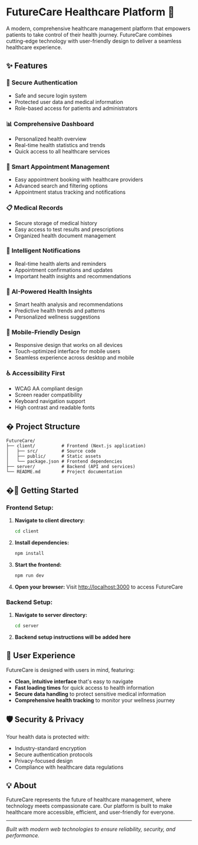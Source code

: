 # FutureCare Healthcare Platform 🏥

A modern, comprehensive healthcare management platform that empowers patients to take control of their health journey. FutureCare combines cutting-edge technology with user-friendly design to deliver a seamless healthcare experience.

## ✨ Features

### 🔐 **Secure Authentication**

- Safe and secure login system
- Protected user data and medical information
- Role-based access for patients and administrators

### 📊 **Comprehensive Dashboard**

- Personalized health overview
- Real-time health statistics and trends
- Quick access to all healthcare services

### 📅 **Smart Appointment Management**

- Easy appointment booking with healthcare providers
- Advanced search and filtering options
- Appointment status tracking and notifications

### 📋 **Medical Records**

- Secure storage of medical history
- Easy access to test results and prescriptions
- Organized health document management

### 🔔 **Intelligent Notifications**

- Real-time health alerts and reminders
- Appointment confirmations and updates
- Important health insights and recommendations

### 🤖 **AI-Powered Health Insights**

- Smart health analysis and recommendations
- Predictive health trends and patterns
- Personalized wellness suggestions

### 📱 **Mobile-Friendly Design**

- Responsive design that works on all devices
- Touch-optimized interface for mobile users
- Seamless experience across desktop and mobile

### ♿ **Accessibility First**

- WCAG AA compliant design
- Screen reader compatibility
- Keyboard navigation support
- High contrast and readable fonts

## � Project Structure

```
FutureCare/
├── client/          # Frontend (Next.js application)
│   ├── src/         # Source code
│   ├── public/      # Static assets
│   └── package.json # Frontend dependencies
├── server/          # Backend (API and services)
└── README.md        # Project documentation
```

## �🚀 Getting Started

### Frontend Setup:

1. **Navigate to client directory:**

   ```bash
   cd client
   ```

2. **Install dependencies:**

   ```bash
   npm install
   ```

3. **Start the frontend:**

   ```bash
   npm run dev
   ```

4. **Open your browser:**
   Visit [http://localhost:3000](http://localhost:3000) to access FutureCare

### Backend Setup:

1. **Navigate to server directory:**

   ```bash
   cd server
   ```

2. **Backend setup instructions will be added here**

## 🎯 User Experience

FutureCare is designed with users in mind, featuring:

- **Clean, intuitive interface** that's easy to navigate
- **Fast loading times** for quick access to health information
- **Secure data handling** to protect sensitive medical information
- **Comprehensive health tracking** to monitor your wellness journey

## 🛡️ Security & Privacy

Your health data is protected with:

- Industry-standard encryption
- Secure authentication protocols
- Privacy-focused design
- Compliance with healthcare data regulations

## 💡 About

FutureCare represents the future of healthcare management, where technology meets compassionate care. Our platform is built to make healthcare more accessible, efficient, and user-friendly for everyone.

---

_Built with modern web technologies to ensure reliability, security, and performance._
